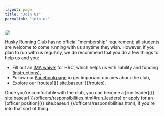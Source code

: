 ```yaml
---
layout: page
title: "Join Us"
permalink: "join_us"
---
```


<img src="{{site.baseurl}}/assets/cherry_blossoms.jpg" style="border-radius: 5px;">

Husky Running Club has no official "membership" requirement; all students are welcome to come running with us anytime they wish. However, if you plan to run with us regularly, we do recommend that you do a few things to help us and you:

- Fill out an <a href="https://ima.rsp.washington.edu/Course/Search.aspx" target="_blank">IMA waiver</a> for HRC, which helps us with liability and funding <a href="{{ site.baseurl }}/assets/pdf/HowToSignTheOnlineWaiver.pdf" target="_blank">(instructions)</a>,
- Follow our <a href="https://www.facebook.com/uwhuskyrunningclub/" target="_blank">Facebook page</a> to get important updates about the club,
- Explore our [routes]({{ site.baseurl }}/routes).

Once you're comfortable with the club, you can become a [run leader]({{ site.baseurl }}/officers/responsibilities.html#run_leaders) or apply for an [officer position]({{ site.baseurl }}/officers/responsibilities.html), if you're into that sort of thing.
